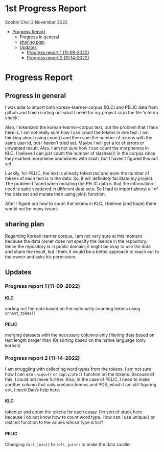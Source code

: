 1st Progress Report
================
Soobin Choi
3 November 2022

- <a href="#progress-report" id="toc-progress-report">Progress Report</a>
  - <a href="#progress-in-general" id="toc-progress-in-general">Progress in
    general</a>
  - <a href="#sharing-plan" id="toc-sharing-plan">sharing plan</a>
  - <a href="#updates" id="toc-updates">Updates</a>
    - <a href="#progress-report-1-11-09-2022"
      id="toc-progress-report-1-11-09-2022">Progress report 1 (11-09-2022)</a>
    - <a href="#progress-report-2-11-14-2022"
      id="toc-progress-report-2-11-14-2022">Progress report 2 (11-14-2022)</a>

# Progress Report

## Progress in general

I was able to import both korean-learner-corpus (KLC) and PELIC data
from github and finish sorting out what I need for my project as in the
file ‘interim check’.

Also, I tokenized the korean-learner-corpus text, but the problem that I
face here is, I am not really sure how I can count the tokens in one
text. I am thinking about using count() and then sum the number of
tokens with the same user id, but I haven’t tried yet. Maybe I will get
a lot of errors or unwanted result. Also, I am not sure how I can count
the morphemes in KLC. I believe I can just count the number of
slashes(/) in the corpus since they marked morpheme boundaries with
slash, but I haven’t figured this out yet.

Luckily, for PELIC, the text is already tokenized and even the number of
tokens of each text is in the data. So, it will definitely facilitate my
project. The problem I faced when mutating the PELIC data is that the
information I need is quite scattered in different data sets. So I had
to import almost all of the data set and mutate then using join()
function.

After I figure out how to count the tokens in KLC, I believe (and hope)
there would not be many issues.

## sharing plan

Regarding Korean learner corpus, I am not very sure at this moment
because the data owner does not specify the lisence in the repository.
Since the repository is in public domain, it might be okay to use the
data and share the result, but I think it would be a better approach to
reach out to the owner and asks his permission.

## Updates

### Progress report 1 (11-09-2022)

#### KLC

sorting out the data based on the nationality counting tokens using
`unnest_tokes()`

#### PELIC

merging datasets with the necessary columns only filtering data based on
text length (larger than 10) sorting based on the native language (only
korean)

### Progress report 2 (11-14-2022)

I am struggling with collecting word types from the tokens. I am not
sure how I can use `unique()` or `duplicate()` function on the tokens.
Because of this, I could not move further. Also, in the case of PELIC, I
need to make another column that only contains lemma and POS, which I am
still figuring out. I need Dan’s help here.

#### KLC

tokenize and count the tokens for each essay. I’m sort of stuck here
because I do not know how to count word type. How can I use unique() or
distinct function to the values whose type is list?

#### PELIC

Changing `full_join()` to `left_join()` to make the data smaller
